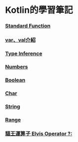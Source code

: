 # Kotlin的學習筆記

### [Standard Function](https://yayachang.github.io/Kotlin/standard_function)
### [var、val介紹](https://yayachang.github.io/Kotlin/variable)
### [Type Inference](https://yayachang.github.io/Kotlin/type_inference)
### [Numbers](https://yayachang.github.io/Kotlin/Numbers)
### [Boolean](https://yayachang.github.io/Kotlin/boolean)
### [Char](https://yayachang.github.io/Kotlin/char)
### [String](https://yayachang.github.io/Kotlin/string)
### [Range](https://yayachang.github.io/Kotlin/range)
### [貓王運算子 Elvis Operator ?:](https://yayachang.github.io/Kotlin/elvis_operator)
